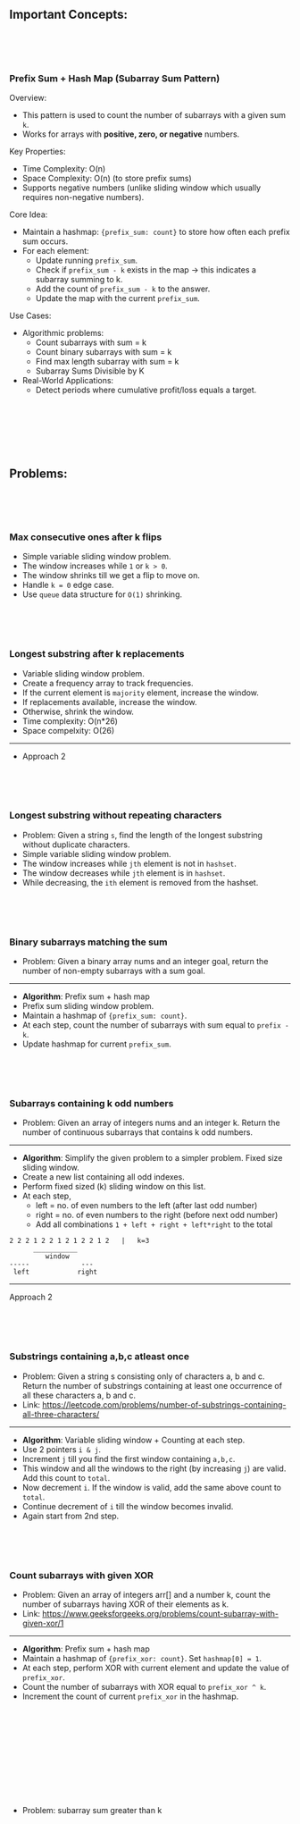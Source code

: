 ## Important Concepts:

<br>
<br>
<br>

### Prefix Sum + Hash Map (Subarray Sum Pattern)

Overview:
- This pattern is used to count the number of subarrays with a given sum `k`.
- Works for arrays with **positive, zero, or negative** numbers.

Key Properties:
- Time Complexity: O(n)
- Space Complexity: O(n) (to store prefix sums)
- Supports negative numbers (unlike sliding window which usually requires non-negative numbers).

Core Idea:
- Maintain a hashmap: `{prefix_sum: count}` to store how often each prefix sum occurs.
- For each element:
    - Update running `prefix_sum`.
    - Check if `prefix_sum - k` exists in the map → this indicates a subarray summing to k.
    - Add the count of `prefix_sum - k` to the answer.
    - Update the map with the current `prefix_sum`.

Use Cases:
- Algorithmic problems:
    - Count subarrays with sum = k
    - Count binary subarrays with sum = k
    - Find max length subarray with sum = k
    - Subarray Sums Divisible by K
- Real-World Applications:
    - Detect periods where cumulative profit/loss equals a target.

<br>
<br>
<br>
<br>
<br>

## Problems:

<br>
<br>
<br>

### Max consecutive ones after k flips
- Simple variable sliding window problem.
- The window increases while `1` or `k > 0`.
- The window shrinks till we get a flip to move on.
- Handle `k = 0` edge case.
- Use `queue` data structure for `O(1)` shrinking.

<br>
<br>
<br>

### Longest substring after k replacements
- Variable sliding window problem.
- Create a frequency array to track frequencies.
- If the current element is `majority` element, increase the window.
- If replacements available, increase the window.
- Otherwise, shrink the window.
- Time complexity: O(n*26)
- Space compelxity: O(26)
---
- Approach 2

<br>
<br>
<br>

### Longest substring without repeating characters
- Problem: Given a string `s`, find the length of the longest substring without duplicate characters.
- Simple variable sliding window problem.
- The window increases while `jth` element is not in `hashset`.
- The window decreases while `jth` element is in `hashset`.
- While decreasing, the `ith` element is removed from the hashset.

<br>
<br>
<br>

### Binary subarrays matching the sum

- Problem: Given a binary array nums and an integer goal, return the number of non-empty subarrays with a sum goal.

---

- **Algorithm**: Prefix sum + hash map
- Prefix sum sliding window problem.
- Maintain a hashmap of `{prefix_sum: count}`.
- At each step, count the number of subarrays with sum equal to `prefix - k`.
- Update hashmap for current `prefix_sum`.

<br>
<br>
<br>

### Subarrays containing k odd numbers
- Problem: Given an array of integers nums and an integer k. Return the number of continuous subarrays that contains k odd numbers.

---
- **Algorithm**: Simplify the given problem to a simpler problem. Fixed size sliding window.
- Create a new list containing all odd indexes.
- Perform fixed sized (k) sliding window on this list.
- At each step,
    - left = no. of even numbers to the left (after last odd number)
    - right = no. of even numbers to the right (before next odd number)
    - Add all combinations `1 + left + right + left*right` to the total

```
2 2 2 1 2 2 1 2 1 2 2 1 2   |   k=3
      ___________
         window
-----             ---
 left            right
```

---

Approach 2

<br>
<br>
<br>

### Substrings containing a,b,c atleast once

- Problem: Given a string s consisting only of characters a, b and c. Return the number of substrings containing at least one occurrence of all these characters a, b and c.
- Link: https://leetcode.com/problems/number-of-substrings-containing-all-three-characters/

---

- **Algorithm**: Variable sliding window + Counting at each step.
- Use 2 pointers `i & j`.
- Increment `j` till you find the first window containing `a,b,c`.
- This window and all the windows to the right (by increasing `j`) are valid. Add this count to `total`.
- Now decrement `i`. If the window is valid, add the same above count to `total`.
- Continue decrement of `i` till the window becomes invalid.
- Again start from 2nd step.

<br>
<br>
<br>

### Count subarrays with given XOR

- Problem: Given an array of integers arr[] and a number k, count the number of subarrays having XOR of their elements as k.
- Link: https://www.geeksforgeeks.org/problems/count-subarray-with-given-xor/1

---

- **Algorithm**: Prefix sum + hash map
- Maintain a hashmap of `{prefix_xor: count}`. Set `hashmap[0] = 1`.
- At each step, perform XOR with current element and update the value of `prefix_xor`.
- Count the number of subarrays with XOR equal to `prefix_xor ^ k`.
- Increment the count of current `prefix_xor` in the hashmap.

<br>
<br>
<br>

### 

<br>
<br>
<br>
<br>
<br>

- Problem: subarray sum greater than k
